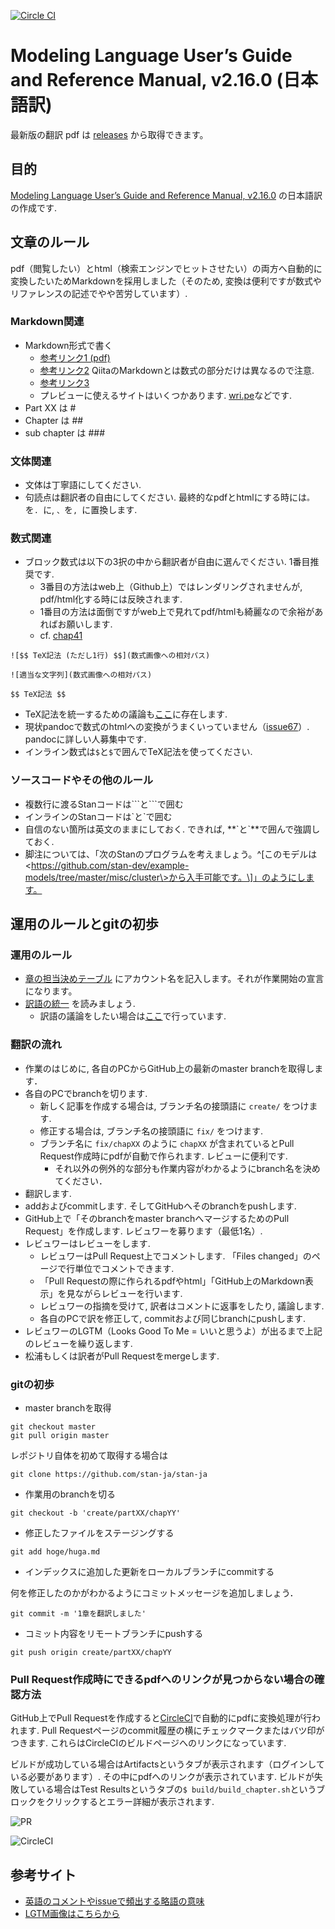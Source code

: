 [![Circle CI](https://circleci.com/gh/stan-ja/stan-ja.svg?style=svg)](https://circleci.com/gh/stan-ja/stan-ja)

# Modeling Language User’s Guide and Reference Manual, v2.16.0 (日本語訳)

最新版の翻訳 pdf は [releases](https://github.com/stan-ja/stan-ja/releases) から取得できます。

## 目的
[Modeling Language User’s Guide and Reference Manual, v2.16.0](https://github.com/stan-dev/stan/releases/download/v2.16.0/stan-reference-2.16.0.pdf) の日本語訳の作成です.

## 文章のルール
pdf（閲覧したい）とhtml（検索エンジンでヒットさせたい）の両方へ自動的に変換したいためMarkdownを採用しました（そのため, 変換は便利ですが数式やリファレンスの記述でやや苦労しています）.

### Markdown関連
* Markdown形式で書く
  * [参考リンク1 (pdf)](http://packetlife.net/media/library/16/Markdown.pdf)
  * [参考リンク2](http://qiita.com/Qiita/items/c686397e4a0f4f11683d) QiitaのMarkdownとは数式の部分だけは異なるので注意.
  * [参考リンク3](https://github.com/adam-p/markdown-here/wiki/Markdown-Cheatsheet)
  * プレビューに使えるサイトはいくつかあります. [wri.pe](https://wri.pe/)などです.
* Part XX は #
* Chapter は ##
* sub chapter は ###

### 文体関連
* 文体は丁寧語にしてください.
* 句読点は翻訳者の自由にしてください. 最終的なpdfとhtmlにする時には`。`を`. `に, `、`を`, `に置換します.

### 数式関連
* ブロック数式は以下の3択の中から翻訳者が自由に選んでください. 1番目推奨です.
  * 3番目の方法はweb上（Github上）ではレンダリングされませんが, pdf/html化する時には反映されます.
  * 1番目の方法は面倒ですがweb上で見れてpdf/htmlも綺麗なので余裕があればお願いします.
  * cf. [chap41](https://github.com/stan-ja/stan-ja/blob/master/part07/chap41/chap41.md)

```
![$$ TeX記法 (ただし1行) $$](数式画像への相対パス)
```

```
![適当な文字列](数式画像への相対パス)
```

```
$$ TeX記法 $$
```

* TeX記法を統一するための議論も[ここ](https://github.com/stan-ja/stan-ja/issues/28)に存在します.
* 現状pandocで数式のhtmlへの変換がうまくいっていません（[issue67](https://github.com/stan-ja/stan-ja/issues/67)）. pandocに詳しい人募集中です.
* インライン数式は`$`と`$`で囲んでTeX記法を使ってください.

### ソースコードやその他のルール
* 複数行に渡るStanコードは\`\`\`と\`\`\`で囲む
* インラインのStanコードは\`と\`で囲む
* 自信のない箇所は英文のままにしておく. できれば, \*\*\`と\`\*\*で囲んで強調しておく.
* 脚注については、「次のStanのプログラムを考えましょう。\^\[このモデルは\<https://github.com/stan-dev/example-models/tree/master/misc/cluster\>から入手可能です。\]」のようにします。

## 運用のルールとgitの初歩
### 運用のルール

* [章の担当決めテーブル](https://github.com/stan-ja/stan-ja/wiki/%E7%AB%A0%E3%81%AE%E6%8B%85%E5%BD%93%E6%B1%BA%E3%82%81) にアカウント名を記入します。それが作業開始の宣言になります。
* [訳語の統一](https://github.com/stan-ja/stan-ja/wiki/%E8%A8%B3%E8%AA%9E%E3%81%AE%E7%B5%B1%E4%B8%80) を読みましょう.
  * 訳語の議論をしたい場合は[ここ](https://github.com/stan-ja/stan-ja/issues/20)で行っています.

### 翻訳の流れ
* 作業のはじめに, 各自のPCからGitHub上の最新のmaster branchを取得します．
* 各自のPCでbranchを切ります.
	* 新しく記事を作成する場合は, ブランチ名の接頭語に `create/` をつけます.
	* 修正する場合は, ブランチ名の接頭語に `fix/` をつけます.
  * ブランチ名に `fix/chapXX` のように `chapXX` が含まれているとPull Request作成時にpdfが自動で作られます. レビューに便利です.
	* それ以外の例外的な部分も作業内容がわかるようにbranch名を決めてください．
* 翻訳します.
* addおよびcommitします. そしてGitHubへそのbranchをpushします.
* GitHub上で「そのbranchをmaster branchへマージするためのPull Request」を作成します. レビュワーを募ります（最低1名）.
* レビュワーはレビューをします.
  * レビュワーはPull Request上でコメントします. 「Files changed」のページで行単位でコメントできます.
  * 「Pull Requestの際に作られるpdfやhtml」「GitHub上のMarkdown表示」を見ながらレビューを行います.
  * レビュワーの指摘を受けて, 訳者はコメントに返事をしたり, 議論します.　
  * 各自のPCで訳を修正して, commitおよび同じbranchにpushします.
* レビュワーのLGTM（Looks Good To Me = いいと思うよ）が出るまで上記のレビューを繰り返します.
* 松浦もしくは訳者がPull Requestをmergeします.

### gitの初歩

* master branchを取得

```
git checkout master
git pull origin master
```

レポジトリ自体を初めて取得する場合は

```
git clone https://github.com/stan-ja/stan-ja
```

* 作業用のbranchを切る

```
git checkout -b 'create/partXX/chapYY'
```

* 修正したファイルをステージングする

```
git add hoge/huga.md
```

* インデックスに追加した更新をローカルブランチにcommitする

何を修正したのかがわかるようにコミットメッセージを追加しましょう．
```
git commit -m '1章を翻訳しました'
```

* コミット内容をリモートブランチにpushする

```
git push origin create/partXX/chapYY
```

### Pull Request作成時にできるpdfへのリンクが見つからない場合の確認方法

GitHub上でPull Requestを作成すると[CircleCI](https://circleci.com/)で自動的にpdfに変換処理が行われます.
Pull Requestページのcommit履歴の横にチェックマークまたはバツ印がつきます. これらはCircleCIのビルドページへのリンクになっています.

ビルドが成功している場合はArtifactsというタブが表示されます（ログインしている必要があります）.
その中にpdfへのリンクが表示されています.
ビルドが失敗している場合はTest Resultsというタブの`$ build/build_chapter.sh`というブロックをクリックするとエラー詳細が表示されます.

![PR](img/pr.png)

![CircleCI](img/circleci.png)

## 参考サイト

* [英語のコメントやissueで頻出する略語の意味](http://qiita.com/uasi/items/86c3a09d17792ab62dfe)
* [LGTM画像はこちらから](http://www.lgtm.in/)
